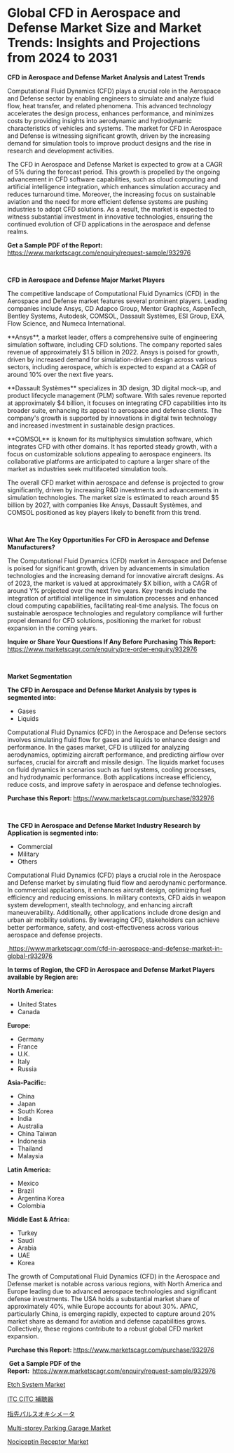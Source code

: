 <p><h1>Global CFD in Aerospace and Defense Market Size and Market Trends: Insights and Projections from 2024 to 2031</h1></p><p><strong>CFD in Aerospace and Defense Market Analysis and Latest Trends</strong></p>
<p><p>Computational Fluid Dynamics (CFD) plays a crucial role in the Aerospace and Defense sector by enabling engineers to simulate and analyze fluid flow, heat transfer, and related phenomena. This advanced technology accelerates the design process, enhances performance, and minimizes costs by providing insights into aerodynamic and hydrodynamic characteristics of vehicles and systems. The market for CFD in Aerospace and Defense is witnessing significant growth, driven by the increasing demand for simulation tools to improve product designs and the rise in research and development activities.</p><p>The CFD in Aerospace and Defense Market is expected to grow at a CAGR of 5% during the forecast period. This growth is propelled by the ongoing advancement in CFD software capabilities, such as cloud computing and artificial intelligence integration, which enhances simulation accuracy and reduces turnaround time. Moreover, the increasing focus on sustainable aviation and the need for more efficient defense systems are pushing industries to adopt CFD solutions. As a result, the market is expected to witness substantial investment in innovative technologies, ensuring the continued evolution of CFD applications in the aerospace and defense realms.</p></p>
<p><strong>Get a Sample PDF of the Report:&nbsp;</strong> <a href="https://www.marketscagr.com/enquiry/request-sample/932976">https://www.marketscagr.com/enquiry/request-sample/932976</a></p>
<p>&nbsp;</p>
<p><strong>CFD in Aerospace and Defense Major Market Players</strong></p>
<p><p>The competitive landscape of Computational Fluid Dynamics (CFD) in the Aerospace and Defense market features several prominent players. Leading companies include Ansys, CD Adapco Group, Mentor Graphics, AspenTech, Bentley Systems, Autodesk, COMSOL, Dassault Systèmes, ESI Group, EXA, Flow Science, and Numeca International.</p><p>**Ansys**, a market leader, offers a comprehensive suite of engineering simulation software, including CFD solutions. The company reported sales revenue of approximately $1.5 billion in 2022. Ansys is poised for growth, driven by increased demand for simulation-driven design across various sectors, including aerospace, which is expected to expand at a CAGR of around 10% over the next five years.</p><p>**Dassault Systèmes** specializes in 3D design, 3D digital mock-up, and product lifecycle management (PLM) software. With sales revenue reported at approximately $4 billion, it focuses on integrating CFD capabilities into its broader suite, enhancing its appeal to aerospace and defense clients. The company's growth is supported by innovations in digital twin technology and increased investment in sustainable design practices.</p><p>**COMSOL** is known for its multiphysics simulation software, which integrates CFD with other domains. It has reported steady growth, with a focus on customizable solutions appealing to aerospace engineers. Its collaborative platforms are anticipated to capture a larger share of the market as industries seek multifaceted simulation tools.</p><p>The overall CFD market within aerospace and defense is projected to grow significantly, driven by increasing R&D investments and advancements in simulation technologies. The market size is estimated to reach around $5 billion by 2027, with companies like Ansys, Dassault Systèmes, and COMSOL positioned as key players likely to benefit from this trend.</p></p>
<p>&nbsp;</p>
<p><strong>What Are The Key Opportunities For CFD in Aerospace and Defense Manufacturers?</strong></p>
<p><p>The Computational Fluid Dynamics (CFD) market in Aerospace and Defense is poised for significant growth, driven by advancements in simulation technologies and the increasing demand for innovative aircraft designs. As of 2023, the market is valued at approximately $X billion, with a CAGR of around Y% projected over the next five years. Key trends include the integration of artificial intelligence in simulation processes and enhanced cloud computing capabilities, facilitating real-time analysis. The focus on sustainable aerospace technologies and regulatory compliance will further propel demand for CFD solutions, positioning the market for robust expansion in the coming years.</p></p>
<p><strong>Inquire or Share Your Questions If Any Before Purchasing This Report:</strong> <a href="https://www.marketscagr.com/enquiry/pre-order-enquiry/932976">https://www.marketscagr.com/enquiry/pre-order-enquiry/932976</a></p>
<p>&nbsp;</p>
<p><strong>Market Segmentation</strong></p>
<p><strong>The CFD in Aerospace and Defense Market Analysis by types is segmented into:</strong></p>
<p><ul><li>Gases</li><li>Liquids</li></ul></p>
<p><p>Computational Fluid Dynamics (CFD) in the Aerospace and Defense sectors involves simulating fluid flow for gases and liquids to enhance design and performance. In the gases market, CFD is utilized for analyzing aerodynamics, optimizing aircraft performance, and predicting airflow over surfaces, crucial for aircraft and missile design. The liquids market focuses on fluid dynamics in scenarios such as fuel systems, cooling processes, and hydrodynamic performance. Both applications increase efficiency, reduce costs, and improve safety in aerospace and defense technologies.</p></p>
<p><strong>Purchase this Report:&nbsp;</strong><a href="https://www.marketscagr.com/purchase/932976">https://www.marketscagr.com/purchase/932976</a></p>
<p>&nbsp;</p>
<p><strong>The CFD in Aerospace and Defense Market Industry Research by Application is segmented into:</strong></p>
<p><ul><li>Commercial</li><li>Military</li><li>Others</li></ul></p>
<p><p>Computational Fluid Dynamics (CFD) plays a crucial role in the Aerospace and Defense market by simulating fluid flow and aerodynamic performance. In commercial applications, it enhances aircraft design, optimizing fuel efficiency and reducing emissions. In military contexts, CFD aids in weapon system development, stealth technology, and enhancing aircraft maneuverability. Additionally, other applications include drone design and urban air mobility solutions. By leveraging CFD, stakeholders can achieve better performance, safety, and cost-effectiveness across various aerospace and defense projects.</p></p>
<p><a href="https://www.marketscagr.com/cfd-in-aerospace-and-defense-market-in-global-r932976">&nbsp;https://www.marketscagr.com/cfd-in-aerospace-and-defense-market-in-global-r932976</a></p>
<p><strong>In terms of Region, the CFD in Aerospace and Defense Market Players available by Region are:</strong></p>
<p>
    <p> <strong> North America: </strong>
        <ul>
            <li>United States</li>
            <li>Canada</li>
        </ul>
        </p> 
    <p> <strong> Europe: </strong>
        <ul>
            <li>Germany</li>
            <li>France</li>
            <li>U.K.</li>
            <li>Italy</li>
            <li>Russia</li>
        </ul>
        </p> 
    <p> <strong> Asia-Pacific: </strong>
        <ul>
            <li>China</li>
            <li>Japan</li>
            <li>South Korea</li>
            <li>India</li>
            <li>Australia</li>
            <li>China Taiwan</li>
            <li>Indonesia</li>
            <li>Thailand</li>
            <li>Malaysia</li>
        </ul>
        </p> 
    <p> <strong> Latin America: </strong>
        <ul>
            <li>Mexico</li>
            <li>Brazil</li>
            <li>Argentina Korea</li>
            <li>Colombia</li>
        </ul>
        </p> 
    <p> <strong> Middle East & Africa: </strong>
        <ul>
            <li>Turkey</li>
            <li>Saudi</li>
            <li>Arabia</li>
            <li>UAE</li>
            <li>Korea</li>
        </ul>
    </p>
    </p>
<p><p>The growth of Computational Fluid Dynamics (CFD) in the Aerospace and Defense market is notable across various regions, with North America and Europe leading due to advanced aerospace technologies and significant defense investments. The USA holds a substantial market share of approximately 40%, while Europe accounts for about 30%. APAC, particularly China, is emerging rapidly, expected to capture around 20% market share as demand for aviation and defense capabilities grows. Collectively, these regions contribute to a robust global CFD market expansion.</p></p>
<p><strong>Purchase this Report: </strong><a href="https://www.marketscagr.com/purchase/932976">https://www.marketscagr.com/purchase/932976</a></p>
<p>&nbsp;<strong>Get a Sample PDF of the Report:&nbsp;&nbsp;</strong><a href="https://www.marketscagr.com/enquiry/request-sample/932976">https://www.marketscagr.com/enquiry/request-sample/932976</a></p>
<p><strong></strong></p>
<p><p><a href="https://medium.com/@rhys_bevs91/etch-system-industry-insights-report-analyzing-etch-system-market-trends-applications-and-27558a810e66">Etch System Market</a></p><p><a href="https://medium.com/@edmondg3yrtreenfelder8956/itc-citc-hearing-aids-market-%E3%81%AE%E3%82%B0%E3%83%AD%E3%83%BC%E3%83%90%E3%83%AB%E5%B8%82%E5%A0%B4%E6%A6%82%E8%A6%81%E3%81%AF-%E4%B8%96%E7%95%8C%E3%81%8A%E3%82%88%E3%81%B3%E4%B8%BB%E8%A6%81%E5%B8%82%E5%A0%B4%E3%81%AB%E3%81%8A%E3%81%91%E3%82%8B%E6%A5%AD%E7%95%8C%E3%81%AB%E5%BD%B1%E9%9F%BF%E3%82%92%E4%B8%8E%E3%81%88%E3%82%8B%E4%B8%BB%E8%A6%81%E3%81%AA%E3%83%88%E3%83%AC%E3%83%B3%E3%83%89%E3%81%AB%E3%81%A4%E3%81%84%E3%81%A6-%E7%8B%AC%E8%87%AA%E3%81%AE%E8%A6%96%E7%82%B9%E3%82%92%E6%8F%90%E4%BE%9B%E3%81%97%E3%81%BE%E3%81%99-715c51b1672c">ITC CITC 補聴器</a></p><p><a href="https://medium.com/@edmondg3yrtreenfelder8956/fingertip-pulse-oximeter-market-%E3%81%AF-%E3%82%B3%E3%82%B9%E3%83%88%E7%AE%A1%E7%90%86%E3%81%A8%E5%8A%B9%E7%8E%87%E5%90%91%E4%B8%8A%E3%82%92%E5%84%AA%E5%85%88%E3%81%97%E3%81%BE%E3%81%99-%E3%81%95%E3%82%89%E3%81%AB-%E5%A0%B1%E5%91%8A%E6%9B%B8%E3%81%AF%E5%B8%82%E5%A0%B4%E3%81%AE%E9%9C%80%E8%A6%81%E9%9D%A2%E3%81%A8%E4%BE%9B%E7%B5%A6%E9%9D%A2%E3%81%AE%E4%B8%A1%E6%96%B9%E3%82%92%E3%82%AB%E3%83%90%E3%83%BC%E3%81%97%E3%81%A6%E3%81%84%E3%81%BE%E3%81%99-fingertip-beeeb993a19b">指先パルスオキシメータ</a></p><p><a href="https://issuu.com/reportprime-2/docs/multi-storey-parking-garage-market-_30c75b2f674942">Multi-storey Parking Garage Market</a></p><p><a href="https://www.linkedin.com/pulse/nociceptin-receptor-market-research-report-includes-analysis-go5ne?trackingId=DvqmbtpvR2e6PjffetS99w%3D%3D">Nociceptin Receptor Market</a></p></p>